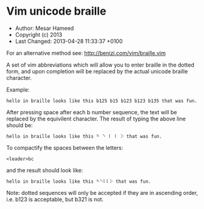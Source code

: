# Vim unicode braille #

* Author: Mesar Hameed <mesar dot hameed at gmail dot com>
* Copyright (c) 2013
* Last Changed: 2013-04-28 11:33:37 +0100

For an alternative method see: http://benizi.com/vim/braille.vim

A set of vim abbreviations which will allow you to enter braille in the dotted form, and upon completion will be replaced by the actual unicode braille character.

Example:

    hello in braille looks like this b125 b15 b123 b123 b135 that was fun.

After pressing space after each b number sequence, the text will be replaced by the equivilent character.
The result of typing the above line should be:

    hello in braille looks like this ⠓ ⠑ ⠇ ⠇ ⠕ that was fun.

To compactify the spaces between the letters:

    <leader>bc 

and the result should look like:

    hello in braille looks like this ⠓⠑⠇⠇⠕ that was fun.

Note: dotted sequences will only be accepted if they are in ascending order, i.e. b123 is acceptable, but b321 is not.
